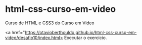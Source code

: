 # html-css-curso-em-video
 Curso de HTML e CSS3 do Curso em Video

<a href="https://otavioberthouldo.github.io/html-css-curso-em-video/desafio10/index.html> Executar o exercicio.